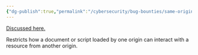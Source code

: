 ```yaml
---
{"dg-publish":true,"permalink":"/cybersecurity/bug-bounties/same-origin-policy/"}
---
```


<a href="https://developer.mozilla.org/en-US/docs/Web/Security/Same-origin_policy">Discussed here.</a>

Restricts how a document or script loaded by one origin can interact with a resource from another origin.